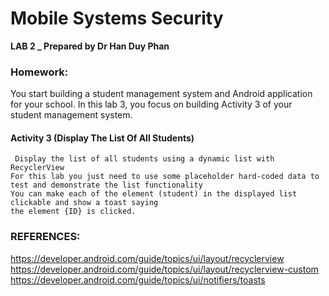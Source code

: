 # Mobile Systems Security
**LAB 2 _ Prepared by Dr Han Duy Phan**


### Homework: 
You start building a student management system and Android application for your school. 
In this lab 3, you focus on building Activity 3 of your student management system.

#### Activity 3 (Display The List Of All Students)
     Display the list of all students using a dynamic list with RecyclerView  
	For this lab you just need to use some placeholder hard-coded data to test and demonstrate the list functionality
	You can make each of the element (student) in the displayed list clickable and show a toast saying
	the element {ID} is clicked. 


### REFERENCES:
https://developer.android.com/guide/topics/ui/layout/recyclerview
https://developer.android.com/guide/topics/ui/layout/recyclerview-custom
https://developer.android.com/guide/topics/ui/notifiers/toasts

 
